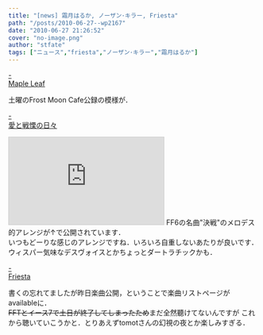 ```yaml
---
title: "[news] 霜月はるか, ノーザン･キラー, Friesta"
path: "/posts/2010-06-27--wp2167"
date: "2010-06-27 21:26:52"
cover: "no-image.png"
author: "stfate"
tags: ["ニュース","friesta","ノーザン･キラー","霜月はるか"]
---
```


<style type="text/css">
<!--
p {white-space: pre-wrap};
-->
</style>

<a class="topics" href="http://ameblo.jp/shimotsukin/" target="_blank">- Maple Leaf</a>
<div class="news">土曜のFrost Moon Cafe公録の模様が．</div>

<a class="topics" href="http://cobhc.blog40.fc2.com/" target="_blank">- 愛と戦慄の日々</a>
<div class="news"><iframe width="312" height="176" src="http://ext.nicovideo.jp/thumb/sm11200112" scrolling="no" style="border:solid 1px #CCC;" frameborder="0"><a href="http://www.nicovideo.jp/watch/sm11200112">【ニコニコ動画】FF6の決戦をメロデスみたいにしてみた</a></iframe>
FF6の名曲"決戦"のメロデス的アレンジが↑で公開されています．
<div id="talk">いつもどーりな感じのアレンジですね．いろいろ自重しないあたりが良いです．
ウィスパー気味なデスヴォイスとかちょっとダートラチックかも．</div></div>

<a class="topics" href="http://friesta.crowsclaw.info/" target="_blank">- Friesta</a>
<div class="news">書くの忘れてましたが昨日楽曲公開，ということで楽曲リストページがavailableに．
<div id="talk"><del datetime="2010-06-27T12:16:55+00:00">FFTとイース7で土日が終了してしまったため</del>まだ全然聽けてないんですが
これから聴いていこうかと．とりあえずtomotさんの幻視の夜とか楽しみすぎる．</div></div>